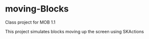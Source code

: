 # moving-Blocks

Class project for MOB 1.1

This project simulates blocks moving up the screen using SKActions
